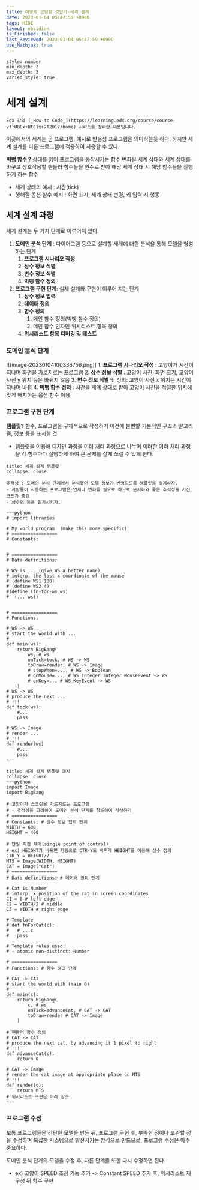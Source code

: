 ```yaml
---
title: 어떻게 코딩할 것인가-세계 설계
date: 2023-01-04 05:47:59 +0900
tags: HIDE
layout: obsidian
is_Finished: false
last_Reviewed: 2023-01-04 05:47:59 +0900
use_Mathjax: true
---
```


```toc
style: number
min_depth: 2
max_depth: 3
varied_style: true
```

# 세계 설계

```ad-quote
Edx 강의 [_How to Code_](https://learning.edx.org/course/course-v1:UBCx+HtC1x+2T2017/home) 시리즈를 정리한 내용입니다.
```

이곳에서의 세계는 곧 프로그램, 예시로 반응성 프로그램을 의미하는듯 하다.
하지만 세계 설계를 다른 프로그램에 적용하여 사용할 수 있다.

**빅뱅 함수 ?** 
상태를 읽어 프로그램을 동작시키는 함수
변화될 세계 상태와 세계 상태를 바꾸고 상호작용할 핸들러 함수들을 인수로 받아 해당 세계 상태 시 해당 함수들을 실행하게 하는 함수
- 세계 상태의 예시 : 시간(tick)
- 행해질 옵션 함수 예시 : 화면 표시, 세계 상태 변경, 키 입력 시 행동

## 세계 설계 과정

세계 설계는 두 가지 단계로 이루어져 있다.

1. **도메인 분석 단계** : 다이어그램 등으로 설계할 세계에 대한 분석을 통해 모델을 형성하는 단계
	1. **프로그램 시나리오 작성**
	2. **상수 정보 식별**
	3. **변수 정보 식별** 
	4. **빅뱅 함수 정의** 
2. **프로그램 구현 단계**: 실제 설계와 구현이 이루어 지는 단계
	1. **상수 정보 입력**
	2. **데이터 정의**
	3. **함수 정의**
		1. 메인 함수 정의(빅뱅 함수 정의)
		2. 메인 함수 인자인 위시리스트 항목 정의
	4. **위시리스트 항목 디버깅 및 테스트**

### 도메인 분석 단계
![[image-20230104100336756.png]]
	1. **프로그램 시나리오 작성** : 고양이가 시간이 지나며 화면을 가로지르는 프로그램
	2. **상수 정보 식별** : 고양이 사진, 화면 크기, 고양이 사진 y 위치 등은 바뀌지 않음
	3. **변수 정보 식별** 및 정의: 고양이 사진 x 위치는 시간이 지나며 바뀜
	4. **빅뱅 함수 정의** : 시간을 세계 상태로 받아 고양이 사진을 적절한 위치에 맞게 배치하는 옵션 함수 이용

### 프로그램 구현 단계
**템플릿?** 
함수, 프로그램을 구체적으로 작성하기 이전에 불변할 기본적인 구조와 알고리즘, 정보 등을 표시한 것
- 템플릿을 이용해 디자인 과정을 여러 처리 과정으로 나누며 이러한 여러 처리 과정을 각 함수마다 실행하게 하여 큰 문제를 잘게 쪼갤 수 있게 한다.

```ad-example
title: 세계 설계 템플릿
collapse: close

추적성 : 도메인 분석 단계에서 분석했던 모델 정보가 반영되도록 템플릿을 설계하자.
- 사람들이 사용하는 프로그램은 언제나 변화를 필요로 하므로 문서화와 좋은 추적성을 가진 코드가 중요
- 상수명 등을 일치시키자.

~~~python
# import libraries

# My world program  (make this more specific)
# =================
# Constants:


# =================
# Data definitions:

# WS is ... (give WS a better name)
# interp. the last x-coordinate of the mouse 
# (define WS1 100)
# (define WS2 4)
#(define (fn-for-ws ws)
#  (... ws))


# =================
# Functions:

# WS -> WS
# start the world with ...
# 
def main(ws):
	return BigBang(
		ws, # ws
		onTick=tock, # WS -> WS
		toDraw=render, # WS -> Image
		# stopWhen=..., # WS -> Boolean
		# onMouse=..., # WS Integer Integer MouseEvent -> WS
		# onKey=... # WS KeyEvent -> WS
	)
# WS -> WS
# produce the next ...
# !!!
def tock(ws):
	#...
	pass

# WS -> Image
# render ... 
# !!!
def render(ws)
	#...
	pass
~~~
```
```ad-example
title: 세계 설계 템플릿 예시
collapse: close
~~~python
import Image
import BigBang

# 고양이가 스크린을 가로지르는 프로그램
# - 추적성을 고려하여 도메인 분석 단계를 참조하여 작성하기
# =================
# Constants: # 상수 정보 입력 단계
WIDTH = 600
HEIGHT = 400

# 단일 지점 제어(single point of control)
# ex) HEIGHT가 바뀌면 자동으로 CTR-Y도 바뀌게 HEIGHT를 이용해 상수 정의
CTR_Y = HEIGHT/2 
MTS = Image(WIDTH, HEIGHT)
CAT = Image("Cat")
# =================
# Data definitions: # 데이터 정의 단계

# Cat is Number
# interp. x position of the cat in screen coordinates
C1 = 0 # left edge
C2 = WIDTH/2 # middle
C3 = WIDTH # right edge

# Template
# def fnForCat(c):
# 	# ...c
# 	pass

# Template rules used:
# - atomic non-distinct: Number

# =================
# Functions: # 함수 정의 단계

# CAT -> CAT
# start the world with (main 0)
# 
def main(c):
	return BigBang(
		c, # ws
		onTick=advanceCat, # CAT -> CAT
		toDraw=render # CAT -> Image
	)

# 핸들러 함수 정의
# CAT -> CAT
# produce the next cat, by advancing it 1 pixel to right
# !!!
def advanceCat(c):
	return 0

# CAT -> Image
# render the cat image at appropriate place on MTS
# !!!
def render(c):
	return MTS
# 위시리스트 구현은 아래 참조
~~~
```

### 프로그램 수정

보통 프로그램들은 간단한 모델을 만든 뒤, 프로그램 구현 후, 부족한 점이나 보완할 점을 수정하며 복잡한 시스템으로 발전시키는 방식으로 만드므로, 프로그램 수정은 아주 중요하다.

도메인 분석 단계의 모델을 수정 후, 다른 단계들 또한 다시 수정하면 된다.
- ex) 고양이 SPEED 조정 기능 추가 -> Constant SPEED 추가 후, 위시리스트 재구성 뒤 함수 구현 